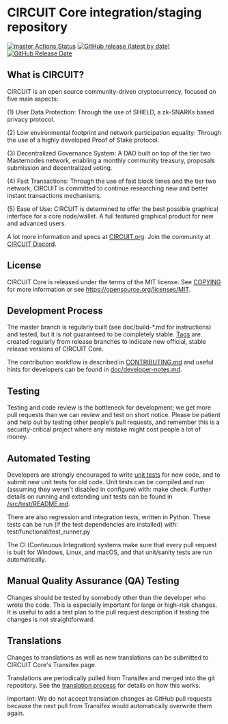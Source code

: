 CIRCUIT Core integration/staging repository
=====================================

[![master Actions Status](https://github.com/pandagrows/circuit-crct-coin/workflows/CI%20Actions%20for%20CIRCUIT/badge.svg)](https://github.com/pandagrows/circuit-crct-coin/actions)
[![GitHub release (latest by date)](https://img.shields.io/github/v/release/CIRCUIT-Project/circuit?color=%235c4b7d&cacheSeconds=3600)](https://github.com/pandagrows/circuit-crct-coin/releases)
[![GitHub Release Date](https://img.shields.io/github/release-date/CIRCUIT-Project/circuit?color=%235c4b7d&cacheSeconds=3600)](https://github.com/pandagrows/circuit-crct-coin/releases)

## What is CIRCUIT?

CIRCUIT is an open source community-driven cryptocurrency, focused on five main aspects:

(1) User Data Protection: Through the use of SHIELD, a zk-SNARKs based privacy protocol.

(2) Low environmental footprint and network participation equality: Through the use of a highly developed Proof of Stake protocol.

(3) Decentralized Governance System: A DAO built on top of the tier two Masternodes network, enabling a monthly community treasury, proposals submission and decentralized voting.

(4) Fast Transactions: Through the use of fast block times and the tier two network, CIRCUIT is committed to continue researching new and better instant transactions mechanisms.

(5) Ease of Use: CIRCUIT is determined to offer the best possible graphical interface for a core node/wallet. A full featured graphical product for new and advanced users.

A lot more information and specs at [CIRCUIT.org](https://www.circuit.org/). Join the community at [CIRCUIT Discord](https://discordapp.com/invite/jzqVsJd).

## License
CIRCUIT Core is released under the terms of the MIT license. See [COPYING](https://github.com/pandagrows/circuit-crct-coin/blob/master/COPYING) for more information or see https://opensource.org/licenses/MIT.

## Development Process

The master branch is regularly built (see doc/build-*.md for instructions) and tested, but it is not guaranteed to be completely stable. [Tags](https://github.com/pandagrows/circuit-crct-coin/tags) are created regularly from release branches to indicate new official, stable release versions of CIRCUIT Core.

The contribution workflow is described in [CONTRIBUTING.md](https://github.com/pandagrows/circuit-crct-coin/blob/master/CONTRIBUTING.md) and useful hints for developers can be found in [doc/developer-notes.md](https://github.com/pandagrows/circuit-crct-coin/blob/master/doc/developer-notes.md).

## Testing

Testing and code review is the bottleneck for development; we get more pull requests than we can review and test on short notice. Please be patient and help out by testing other people's pull requests, and remember this is a security-critical project where any mistake might cost people a lot of money.

## Automated Testing

Developers are strongly encouraged to write [unit tests](https://github.com/pandagrows/circuit-crct-coin/blob/master/src/test/README.md) for new code, and to submit new unit tests for old code. Unit tests can be compiled and run (assuming they weren't disabled in configure) with: make check. Further details on running and extending unit tests can be found in [/src/test/README.md](https://github.com/pandagrows/circuit-crct-coin/blob/master/src/test/README.md).

There are also regression and integration tests, written in Python. These tests can be run (if the test dependencies are installed) with: test/functional/test_runner.py`

The CI (Continuous Integration) systems make sure that every pull request is built for Windows, Linux, and macOS, and that unit/sanity tests are run automatically.

## Manual Quality Assurance (QA) Testing

Changes should be tested by somebody other than the developer who wrote the code. This is especially important for large or high-risk changes. It is useful to add a test plan to the pull request description if testing the changes is not straightforward.

## Translations

Changes to translations as well as new translations can be submitted to CIRCUIT Core's Transifex page.

Translations are periodically pulled from Transifex and merged into the git repository. See the [translation process](https://github.com/pandagrows/circuit-crct-coin/blob/master/doc/translation_process.md) for details on how this works.

Important: We do not accept translation changes as GitHub pull requests because the next pull from Transifex would automatically overwrite them again.
